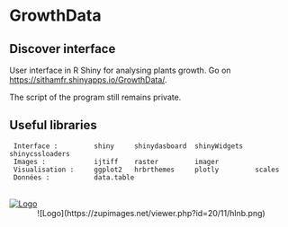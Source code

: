 # GrowthData

## Discover interface

User interface in R Shiny for analysing plants growth.
Go on https://sithamfr.shinyapps.io/GrowthData/.

The script of the program still remains private.

## Useful libraries

     Interface :         shiny     shinydasboard  shinyWidgets   shinycssloaders
     Images :            ijtiff    raster         imager
     Visualisation :     ggplot2   hrbrthemes     plotly         scales
     Données :           data.table

<br>
<a href="https://zupimages.net/viewer.php?id=20/11/hlnb.png"><img src="https://zupimages.net/up/20/11/hlnb.png" alt="Logo" /></a>
<div align="center">
![Logo](https://zupimages.net/viewer.php?id=20/11/hlnb.png)
</div>


